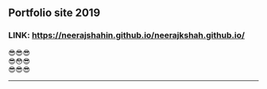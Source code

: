 ## Portfolio site 2019

### LINK: https://neerajshahin.github.io/neerajkshah.github.io/

:sunglasses::sunglasses::sunglasses: <br>
:sunglasses::flushed::sunglasses: <br>
:sunglasses::sunglasses::sunglasses: <br>

---
